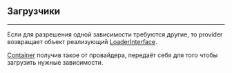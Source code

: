 ## Загрузчики
---
Если для разрешения одной зависимости требуются другие, то provider возвращает объект реализующий 
[LoaderInterface](../../src/LoaderInterface.php).

[Container](../../src/Container.php) получив такое от провайдера, передаёт себя для того чтобы загрузить 
нужные зависимости.
